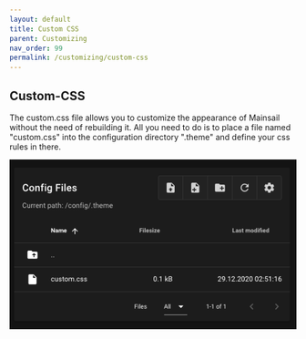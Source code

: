 ```yaml
---
layout: default
title: Custom CSS
parent: Customizing
nav_order: 99
permalink: /customizing/custom-css
---
```


## Custom-CSS

The custom.css file allows you to customize the appearance of Mainsail
without the need of rebuilding it. All you need to do is to place a file
named "custom.css" into the configuration directory ".theme" and define
your css rules in there.

![screenshot](../assets/img/customizing/screenshot-custom-css.png)
